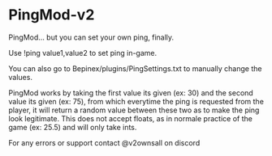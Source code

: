 # PingMod-v2
PingMod... but you can set your own ping, finally.


Use !ping value1,value2 to set ping in-game.

You can also go to Bepinex/plugins/PingSettings.txt to manually change the values.


PingMod works by taking the first value its given (ex: 30) and the second value its given (ex: 75), from which everytime the ping is requested from the player, it will return a random value between these two as to make the ping look legitimate.
This does not accept floats, as in normale practice of the game (ex: 25.5) and will only take ints.

For any errors or support contact @v2ownsall on discord
